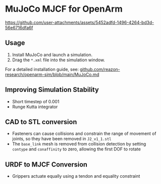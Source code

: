 # MuJoCo MJCF for OpenArm

https://github.com/user-attachments/assets/5452adfd-1496-4264-bd3d-56e6716dfa6f

## Usage

1. Install MuJoCo and launch a simulation.
2. Drag the `*.xml` file into the simulation window.

For a detailed installation guide, see: [github.com/reazon-research/openarm-sim/blob/main/MuJoCo.md](https://github.com/reazon-research/openarm-sim/blob/main/MuJoCo.md)

## Improving Simulation Stability
- Short timestep of 0.001
- Runge Kutta integrator

## CAD to STL conversion
- Fasteners can cause collisions and constrain the range of movement of joints, so they have been removed in `J2_v1_1.stl`
- The `base_link` mesh is removed from collision detection by setting `contype` and `conaffinity` to zero, allowing the first DOF to rotate

## URDF to MJCF Conversion
- Grippers actuate equally using a tendon and equality constraint
